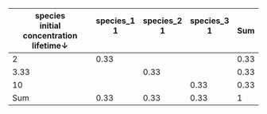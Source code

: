 <table>
<thead>
<tr><th>species<br>initial concentration<br>lifetime↓  </th><th>species_1<br>1<br>&nbsp;  </th><th>species_2<br>1<br>&nbsp;  </th><th>species_3<br>1<br>&nbsp;  </th><th>Sum  </th></tr>
</thead>
<tbody>
<tr><td>2                                              </td><td>0.33                      </td><td>                          </td><td>                          </td><td>0.33 </td></tr>
<tr><td>3.33                                           </td><td>                          </td><td>0.33                      </td><td>                          </td><td>0.33 </td></tr>
<tr><td>10                                             </td><td>                          </td><td>                          </td><td>0.33                      </td><td>0.33 </td></tr>
<tr><td>Sum                                            </td><td>0.33                      </td><td>0.33                      </td><td>0.33                      </td><td>1    </td></tr>
</tbody>
</table>
